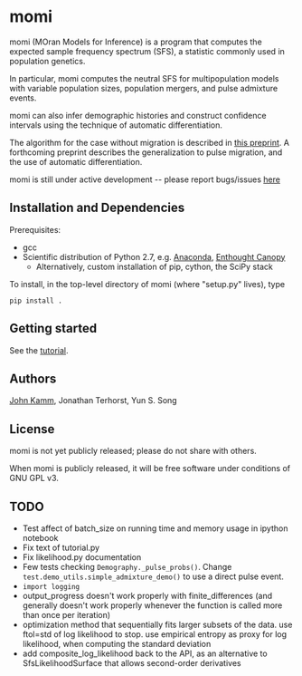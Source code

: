 # momi

momi (MOran Models for Inference) is a program that computes
the expected sample frequency spectrum (SFS), a statistic commonly used
in population genetics.

In particular, momi computes the neutral SFS
for multipopulation models with variable population sizes,
population mergers, and pulse admixture events.

momi can also infer demographic histories and construct
confidence intervals using the technique of automatic differentiation.

The algorithm for the case without migration is described in
[this preprint](http://arxiv.org/abs/1503.01133).
A forthcoming preprint describes the generalization to pulse migration,
and the use of automatic differentiation.

momi is still under active development -- please
report bugs/issues [here](https://github.com/jackkamm/momi/issues)

## Installation and Dependencies

Prerequisites:
* gcc
* Scientific distribution of Python 2.7, e.g. [Anaconda](http://continuum.io/downloads), [Enthought Canopy](https://www.enthought.com/products/canopy/)
  * Alternatively, custom installation of pip, cython, the SciPy stack

To install, in the top-level directory of momi (where "setup.py" lives), type
```
pip install .
```

## Getting started

See the [tutorial](examples/tutorial.ipynb).

## Authors

[John Kamm](mailto:jkamm@stat.berkeley.edu), Jonathan Terhorst, Yun S. Song

## License

momi is not yet publicly released; please do not share with others.

When momi is publicly released, it will be free software under conditions of GNU GPL v3.

## TODO

* Test affect of batch_size on running time and memory usage in ipython notebook
* Fix text of tutorial.py
* Fix likelihood.py documentation
* Few tests checking `Demography._pulse_probs()`. Change `test.demo_utils.simple_admixture_demo()` to use a direct pulse event.
* `import logging`
* output_progress doesn't work properly with finite_differences (and generally doesn't work properly whenever the function is called more than once per iteration)
* optimization method that sequentially fits larger subsets of the data. use ftol=std of log likelihood to stop. use empirical entropy as proxy for log likelihood, when computing the standard deviation
* add composite_log_likelihood back to the API, as an alternative to SfsLikelihoodSurface that allows second-order derivatives